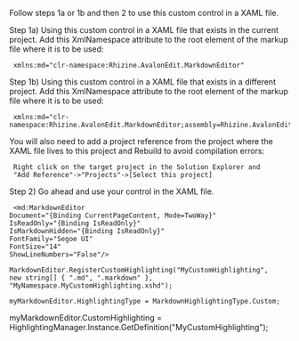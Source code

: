 ﻿ Follow steps 1a or 1b and then 2 to use this custom control in a XAML file.

 Step 1a) Using this custom control in a XAML file that exists in the current project.
 Add this XmlNamespace attribute to the root element of the markup file where it is 
 to be used:

     xmlns:md="clr-namespace:Rhizine.AvalonEdit.MarkdownEditor"


 Step 1b) Using this custom control in a XAML file that exists in a different project.
 Add this XmlNamespace attribute to the root element of the markup file where it is 
 to be used:

     xmlns:md="clr-namespace:Rhizine.AvalonEdit.MarkdownEditor;assembly=Rhizine.AvalonEdit.MarkdownEditor"

 You will also need to add a project reference from the project where the XAML file lives
 to this project and Rebuild to avoid compilation errors:

     Right click on the target project in the Solution Explorer and
     "Add Reference"->"Projects"->[Select this project]


 Step 2)
 Go ahead and use your control in the XAML file.

     <md:MarkdownEditor
    Document="{Binding CurrentPageContent, Mode=TwoWay}"
    IsReadOnly="{Binding IsReadOnly}"
    IsMarkdownHidden="{Binding IsReadOnly}"
    FontFamily="Segoe UI"
    FontSize="14"
    ShowLineNumbers="False"/>

    MarkdownEditor.RegisterCustomHighlighting("MyCustomHighlighting", 
    new string[] { ".md", ".markdown" }, 
    "MyNamespace.MyCustomHighlighting.xshd");

    myMarkdownEditor.HighlightingType = MarkdownHighlightingType.Custom;
myMarkdownEditor.CustomHighlighting = HighlightingManager.Instance.GetDefinition("MyCustomHighlighting");